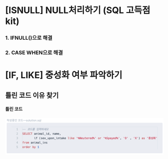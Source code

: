 # [ISNULL] NULL처리하기 (SQL 고득점kit)
### 1. IFNULL()으로 해결

### 2. CASE WHEN으로 해결


# [IF, LIKE] 중성화 여부 파악하기

## 틀린 코드 이유 찾기
#### 틀린 코드
![img](image_w7/2-2wrongcode.png)
